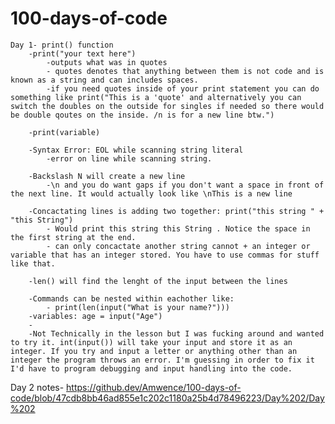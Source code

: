 # 100-days-of-code
    Day 1- print() function 
        -print("your text here") 
            -outputs what was in quotes
            - quotes denotes that anything between them is not code and is known as a string and can includes spaces.
            -if you need quotes inside of your print statement you can do something like print("This is a 'quote' and alternatively you can switch the doubles on the outside for singles if needed so there would be double qoutes on the inside. /n is for a new line btw.")

        -print(variable)

        -Syntax Error: EOL while scanning string literal 
            -error on line while scanning string. 
       
        -Backslash N will create a new line 
            -\n and you do want gaps if you don't want a space in front of the next line. It would actually look like \nThis is a new line

        -Concactating lines is adding two together: print("this string " + "this String")
            - Would print this string this String . Notice the space in the first string at the end. 
            - can only concactate another string cannot + an integer or variable that has an integer stored. You have to use commas for stuff like that. 
            
        -len() will find the lenght of the input between the lines
        
        -Commands can be nested within eachother like:
            - print(len(input("What is your name?")))
        -variables: age = input("Age")  
        -
        -Not Technically in the lesson but I was fucking around and wanted to try it. int(input()) will take your input and store it as an integer. If you try and input a letter or anything other than an integer the program throws an error. I'm guessing in order to fix it I'd have to program debugging and input handling into the code. 

Day 2 notes- https://github.dev/Amwence/100-days-of-code/blob/47cdb8bb46ad855e1c202c1180a25b4d78496223/Day%202/Day%202
